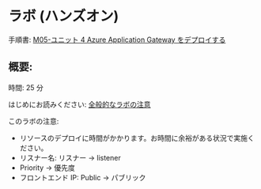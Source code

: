 # ラボ (ハンズオン)

手順書: [M05-ユニット 4 Azure Application Gateway をデプロイする](https://github.com/MicrosoftLearning/AZ-700-Designing-and-Implementing-Microsoft-Azure-Networking-Solutions.ja-jp/blob/main/Instructions/Exercises/M05-Unit%204%20Deploy%20Azure%20application%20gateway.md)

概要:
- 

時間: 25 分

はじめにお読みください: [全般的なラボの注意](lab.md)

このラボの注意:
- リソースのデプロイに時間がかかります。お時間に余裕がある状況で実施ください。
- リスナー名: リスナー → listener
- Priority → 優先度
- フロントエンド IP: Public → パブリック